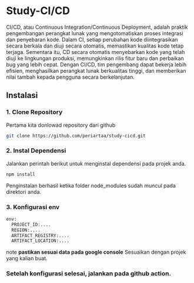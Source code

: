 ﻿# Study-CI/CD
CI/CD, atau Continuous Integration/Continuous Deployment, adalah praktik pengembangan perangkat lunak yang mengotomatiskan proses integrasi dan penyebaran kode. Dalam CI, setiap perubahan kode diintegrasikan secara berkala dan diuji secara otomatis, memastikan kualitas kode tetap terjaga. Sementara itu, CD secara otomatis menyebarkan kode yang telah diuji ke lingkungan produksi, memungkinkan rilis fitur baru dan perbaikan bug yang lebih cepat. Dengan CI/CD, tim pengembang dapat bekerja lebih efisien, menghasilkan perangkat lunak berkualitas tinggi, dan memberikan nilai tambah kepada pengguna secara berkelanjutan.


## Instalasi

### 1. Clone Repository
Pertama kita donlowad repository dari github
```bash
git clone https://github.com/periartaa/study-cicd.git
```

### 2. Instal Dependensi
Jalankan perintah berikut untuk menginstal dependensi pada projek anda.
```bash
npm install
```
Penginstalan berhasil ketika folder node_modules sudah muncul pada direktori anda.

### 3. Konfigurasi env

```bash
env:
  PROJECT_ID:....
  REGION:....
  ARTIFACT_REGISTRY:....
  ARTIFACT_LOCATION:....
```
note  **pastikan sesuai data pada google console**
Sesuaikan dengan projek yang kalian buat.

### Setelah konfigurasi selesai, jalankan pada github action.
